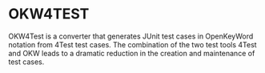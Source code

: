 # OKW4TEST

OKW4Test is a converter that generates JUnit test cases in OpenKeyWord notation from 4Test test cases. The combination of the two test tools 4Test and OKW leads to a dramatic reduction in the creation and maintenance of test cases. 
